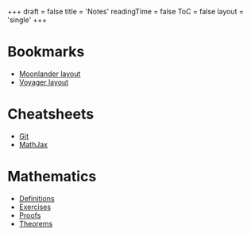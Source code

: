 +++
draft = false
title = 'Notes'
readingTime = false
ToC = false
layout = 'single'
+++

# Bookmarks
- [Moonlander layout](https://configure.zsa.io/moonlander/layouts/z4e5a/latest/0)
- [Voyager layout](https://configure.zsa.io/voyager/layouts/xmZjx/latest/0)

# Cheatsheets
- [Git](./cheatsheets/git.md)
- [MathJax](./cheatsheets/mathjax.md)

# Mathematics
- [Definitions](./mathematics/definitions)
- [Exercises](./mathematics/exercises)
- [Proofs](./mathematics/proofs)
- [Theorems](./mathematics/theorems)


